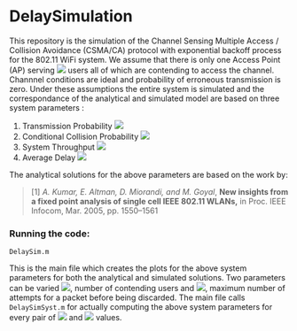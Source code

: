 # DelaySimulation

This repository is the simulation of the Channel Sensing Multiple Access / Collision Avoidance (CSMA/CA) protocol with exponential backoff process for the 802.11 WiFi system.
We assume that there is only one Access Point (AP) serving <img src="https://render.githubusercontent.com/render/math?math=N"> users all of which are contending to access the channel. Channnel conditions are ideal and probability of erroneous
transmission is zero. Under these assumptions the entire system is simulated and the correspondance of the analytical and simulated model are based on three system parameters :

1. Transmission Probability <img src="https://render.githubusercontent.com/render/math?math=(\beta)">
1. Conditional Collision Probability <img src="https://render.githubusercontent.com/render/math?math=(\gamma)">
1. System Throughput <img src="https://render.githubusercontent.com/render/math?math=(S)">
1. Average Delay <img src="https://render.githubusercontent.com/render/math?math=(E[Delay])">

The analytical solutions for the above parameters are based on the work by: 
>[1] *A. Kumar, E. Altman, D. Miorandi, and M. Goyal*, **New insights from a fixed point analysis of single cell IEEE 802.11 WLANs,** in Proc. IEEE Infocom, Mar. 2005, pp. 1550–1561  

### Running the code:
```
DelaySim.m
```
This is the main file which creates the plots for the above system parameters for both the analytical and simulated solutions. Two parameters can be varied <img src="https://render.githubusercontent.com/render/math?math=N">, number of contending users and <img src="https://render.githubusercontent.com/render/math?math=k">, maximum number of attempts for a packet before being discarded.
The main file calls `DelaySimSyst.m` for actually computing the above system parameters for every pair of <img src="https://render.githubusercontent.com/render/math?math=N"> and <img src="https://render.githubusercontent.com/render/math?math=k"> values.

